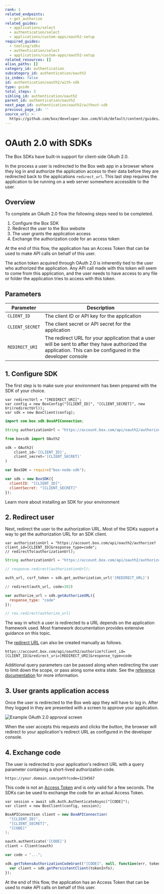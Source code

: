```yaml
---
rank: 1
related_endpoints:
  - get_authorize
related_guides:
  - applications/select
  - authentication/select
  - applications/custom-apps/oauth2-setup
required_guides:
  - tooling/sdks
  - authentication/select
  - applications/custom-apps/oauth2-setup
related_resources: []
alias_paths: []
category_id: authentication
subcategory_id: authentication/oauth2
is_index: false
id: authentication/oauth2/with-sdk
type: guide
total_steps: 3
sibling_id: authentication/oauth2
parent_id: authentication/oauth2
next_page_id: authentication/oauth2/without-sdk
previous_page_id: ''
source_url: >-
  https://github.com/box/developer.box.com/blob/default/content/guides/authentication/oauth2/with-sdk.md
---
```


# OAuth 2.0 with SDKs

The Box SDKs have built-in support for client-side OAuth 2.0.

In the process a user is redirected to the Box web app in a browser where they
log in and authorize the application access to their data before they are
redirected back to the applications `redirect_url`. This last step requires the
application to be running on a web server somewhere accessible to the user.

## Overview

To complete an OAuth 2.0 flow the following steps need to be completed.

1. Configure the Box SDK
2. Redirect the user to the Box website
3. The user grants the application access
4. Exchange the authorization code for an access token

At the end of this flow, the application has an Access Token that can be used to
make API calls on behalf of this user.

<Message notice>

The action token acquired through OAuth 2.0 is inherently tied to the user who
authorized the application. Any API call made with this token will seem to
come from this application, and the user needs to have access to any file or
folder the application tries to access with this token.

</Message>

## Parameters

<!-- markdownlint-disable line-length -->

| Parameter       | Description                                                                                                                                                   |
| --------------- | ------------------------------------------------------------------------------------------------------------------------------------------------------------- |
| `CLIENT_ID`     | The client ID or API key for the application                                                                                                                  |
| `CLIENT_SECRET` | The client secret or API secret for the application                                                                                                           |
| `REDIRECT_URI`  | The redirect URL for your application that a user will be sent to after they have authorized the application. This can be configured in the developer console |

<!-- markdownlint-enable line-length -->

## 1. Configure SDK

The first step is to make sure your environment has been prepared with the SDK of
your choice.

<Tabs>

<Tab title='.NET'>

```dotnet
var redirectUrl = "[REDIRECT_URI]";
var config = new BoxConfig("[CLIENT_ID]", "[CLIENT_SECRET]", new Uri(redirectUrl));
var sdk = new BoxClient(config);
```

</Tab>
<Tab title='Java'>

<!-- markdownlint-disable line-length -->

```java
import com.box.sdk.BoxAPIConnection;

String authorizationUrl = "https://account.box.com/api/oauth2/authorize?client_id=[CLIENT_ID]&response_type=code";
```

<!-- markdownlint-enable line-length -->

</Tab>
<Tab title='Python'>

```python
from boxsdk import OAuth2

sdk = OAuth2(
    client_id='[CLIENT_ID]',
    client_secret='[CLIENT_SECRET]'
)
```

</Tab>
<Tab title='Node'>

```js
var BoxSDK = require("box-node-sdk");

var sdk = new BoxSDK({
  clientID: "[CLIENT_ID]",
  clientSecret: "[CLIENT_SECRET]"
});
```

</Tab>

</Tabs>

<CTA to="guide://tooling/sdks">
Learn more about installing an SDK for your environment

</CTA>

## 2. Redirect user

Next, redirect the user to the authorization URL. Most of the SDKs support a
way to get the authorization URL for an SDK client.

<Tabs>

<Tab title='.NET'>

```dotnet
var authorizationUrl = "https://account.box.com/api/oauth2/authorize?client_id=[CLIENT_ID]&response_type=code";
// redirectTo(authorizationUrl);
```

</Tab>
<Tab title='Java'>

<!-- markdownlint-disable line-length -->

```java
String authorizationUrl = "https://account.box.com/api/oauth2/authorize?client_id=[CLIENT_ID]&response_type=code";

// response.redirect(authorizationUrl);
```

<!-- markdownlint-enable line-length -->

</Tab>
<Tab title='Python'>

```python
auth_url, csrf_token = sdk.get_authorization_url('[REDIRECT_URL]')

// redirect(auth_url, code=302)
```

</Tab>
<Tab title='Node'>

```js
var authorize_url = sdk.getAuthorizeURL({
  response_type: "code"
});

// res.redirect(authorize_url)
```

</Tab>

</Tabs>

<Message>

The way in which a user is redirected to a URL depends on the application
framework used. Most framework documentation provides extensive guidance on
this topic.

</Message>

The [redirect URL](endpoint://get-authorize) can also be created manually as
follows.

<!-- markdownlint-disable line-length -->

```curl
https://account.box.com/api/oauth2/authorize?client_id=[CLIENT_ID]&redirect_uri=[REDIRECT_URI]&response_type=code
```

<!-- markdownlint-enable line-length -->

<Message>

Additional query parameters can be passed along when redirecting the user to
limit down the scope, or pass along some extra state. See the [reference
documentation](endpoint://get-authorize) for more information.

</Message>

## 3. User grants application access

Once the user is redirected to the Box web app they will have to log in. After
they logged in they are presented with a screen to approve your application.

<ImageFrame border center shadow width="400">

![Example OAuth 2.0 approval screen](./oauth2-grant.png)

</ImageFrame>

When the user accepts this requests and clicks the button, the browser will
redirect to your application's redirect URL as configured in the developer console.

## 4. Exchange code

The user is redirected to your application's redirect URL with a query parameter
containing a short-lived authorization code.

```curl
https://your.domain.com/path?code=1234567
```

This code is not an [Access Token][tokens] and is only valid for a few seconds.
The SDKs can be used to exchange the code for an actual Access Token.

<Tabs>

<Tab title='.NET'>

```dotnet
var session = await sdk.Auth.AuthenticateAsync("[CODE]");
var client = new BoxClient(config, session);
```

</Tab>
<Tab title='Java'>

```java
BoxAPIConnection client = new BoxAPIConnection(
  "[CLIENT_ID]",
  "[CLIENT_SECRET]",
  "[CODE]"
);
```

</Tab>
<Tab title='Python'>

```python
oauth.authenticate('[CODE]')
client = Client(oauth)
```

</Tab>
<Tab title='Node'>

```js
var code = "...";

sdk.getTokensAuthorizationCodeGrant("[CODE]", null, function(err, tokenInfo) {
  var client = sdk.getPersistentClient(tokenInfo);
});
```

</Tab>

</Tabs>

At the end of this flow, the application has an Access Token that can be used to
make API calls on behalf of this user.

[tokens]: guide://authentication/access-tokens
